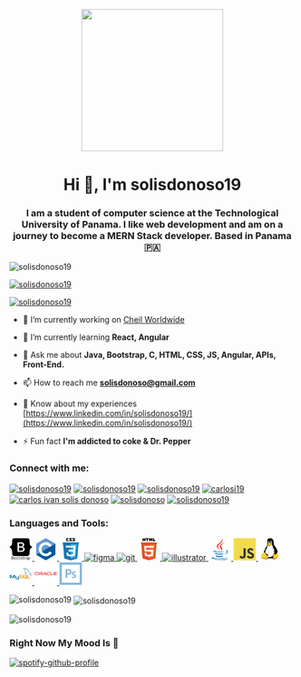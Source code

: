 <p align="center"><img src="https://i.imgur.com/LYHmh6x.jpeg" style="width: 250px; height: 250px;" /></p>
<h1 align="center">Hi 👋, I'm solisdonoso19</h1>
<h3 align="center">I am a student of computer science at the Technological University of Panama. I like web development and am on a journey to become a MERN Stack developer. Based in Panama 🇵🇦</h3>

<p align="left"> <img src="https://komarev.com/ghpvc/?username=solisdonoso19&label=Profile%20views&color=0e75b6&style=flat" alt="solisdonoso19" /> </p>

<p align="left"> <a href="https://github.com/ryo-ma/github-profile-trophy"><img src="https://github-profile-trophy.vercel.app/?username=solisdonoso19" alt="solisdonoso19" /></a> </p>

<p align="left"> <a href="https://twitter.com/solisdonoso19" target="blank"><img src="https://img.shields.io/twitter/follow/solisdonoso19?logo=twitter&style=for-the-badge" alt="solisdonoso19" /></a> </p>

- 🔭 I’m currently working on [Cheil Worldwide](https://www.cheil.com)

- 🌱 I’m currently learning **React, Angular**

- 💬 Ask me about **Java, Bootstrap, C, HTML, CSS, JS, Angular, APIs, Front-End.**

- 📫 How to reach me **solisdonoso@gmail.com**

- 📄 Know about my experiences [https://www.linkedin.com/in/solisdonoso19/](https://www.linkedin.com/in/solisdonoso19/)

- ⚡ Fun fact **I'm addicted to coke & Dr. Pepper**

<h3 align="left">Connect with me:</h3>
<p align="left">
<a href="https://twitter.com/solisdonoso19" target="blank"><img align="center" src="https://raw.githubusercontent.com/rahuldkjain/github-profile-readme-generator/master/src/images/icons/Social/twitter.svg" alt="solisdonoso19" height="30" width="40" /></a>
<a href="https://linkedin.com/in/solisdonoso19" target="blank"><img align="center" src="https://raw.githubusercontent.com/rahuldkjain/github-profile-readme-generator/master/src/images/icons/Social/linked-in-alt.svg" alt="solisdonoso19" height="30" width="40" /></a>
<a href="https://stackoverflow.com/users/solisdonoso19" target="blank"><img align="center" src="https://raw.githubusercontent.com/rahuldkjain/github-profile-readme-generator/master/src/images/icons/Social/stack-overflow.svg" alt="solisdonoso19" height="30" width="40" /></a>
<a href="https://instagram.com/carlosi19" target="blank"><img align="center" src="https://raw.githubusercontent.com/rahuldkjain/github-profile-readme-generator/master/src/images/icons/Social/instagram.svg" alt="carlosi19" height="30" width="40" /></a>
<a href="https://www.youtube.com/c/carlos ivan solis donoso" target="blank"><img align="center" src="https://raw.githubusercontent.com/rahuldkjain/github-profile-readme-generator/master/src/images/icons/Social/youtube.svg" alt="carlos ivan solis donoso" height="30" width="40" /></a>
<a href="https://www.hackerrank.com/solisdonoso" target="blank"><img align="center" src="https://raw.githubusercontent.com/rahuldkjain/github-profile-readme-generator/master/src/images/icons/Social/hackerrank.svg" alt="solisdonoso" height="30" width="40" /></a>
<a href="https://www.leetcode.com/solisdonoso19" target="blank"><img align="center" src="https://raw.githubusercontent.com/rahuldkjain/github-profile-readme-generator/master/src/images/icons/Social/leet-code.svg" alt="solisdonoso19" height="30" width="40" /></a>
</p>

<h3 align="left">Languages and Tools:</h3>
<p align="left"> <a href="https://getbootstrap.com" target="_blank" rel="noreferrer"> <img src="https://raw.githubusercontent.com/devicons/devicon/master/icons/bootstrap/bootstrap-plain-wordmark.svg" alt="bootstrap" width="40" height="40"/> </a> <a href="https://www.cprogramming.com/" target="_blank" rel="noreferrer"> <img src="https://raw.githubusercontent.com/devicons/devicon/master/icons/c/c-original.svg" alt="c" width="40" height="40"/> </a> <a href="https://www.w3schools.com/css/" target="_blank" rel="noreferrer"> <img src="https://raw.githubusercontent.com/devicons/devicon/master/icons/css3/css3-original-wordmark.svg" alt="css3" width="40" height="40"/> </a> <a href="https://www.figma.com/" target="_blank" rel="noreferrer"> <img src="https://www.vectorlogo.zone/logos/figma/figma-icon.svg" alt="figma" width="40" height="40"/> </a> <a href="https://git-scm.com/" target="_blank" rel="noreferrer"> <img src="https://www.vectorlogo.zone/logos/git-scm/git-scm-icon.svg" alt="git" width="40" height="40"/> </a> <a href="https://www.w3.org/html/" target="_blank" rel="noreferrer"> <img src="https://raw.githubusercontent.com/devicons/devicon/master/icons/html5/html5-original-wordmark.svg" alt="html5" width="40" height="40"/> </a> <a href="https://www.adobe.com/in/products/illustrator.html" target="_blank" rel="noreferrer"> <img src="https://www.vectorlogo.zone/logos/adobe_illustrator/adobe_illustrator-icon.svg" alt="illustrator" width="40" height="40"/> </a> <a href="https://www.java.com" target="_blank" rel="noreferrer"> <img src="https://raw.githubusercontent.com/devicons/devicon/master/icons/java/java-original.svg" alt="java" width="40" height="40"/> </a> <a href="https://developer.mozilla.org/en-US/docs/Web/JavaScript" target="_blank" rel="noreferrer"> <img src="https://raw.githubusercontent.com/devicons/devicon/master/icons/javascript/javascript-original.svg" alt="javascript" width="40" height="40"/> </a> <a href="https://www.linux.org/" target="_blank" rel="noreferrer"> <img src="https://raw.githubusercontent.com/devicons/devicon/master/icons/linux/linux-original.svg" alt="linux" width="40" height="40"/> </a> <a href="https://www.mysql.com/" target="_blank" rel="noreferrer"> <img src="https://raw.githubusercontent.com/devicons/devicon/master/icons/mysql/mysql-original-wordmark.svg" alt="mysql" width="40" height="40"/> </a> <a href="https://www.oracle.com/" target="_blank" rel="noreferrer"> <img src="https://raw.githubusercontent.com/devicons/devicon/master/icons/oracle/oracle-original.svg" alt="oracle" width="40" height="40"/> </a> <a href="https://www.photoshop.com/en" target="_blank" rel="noreferrer"> <img src="https://raw.githubusercontent.com/devicons/devicon/master/icons/photoshop/photoshop-line.svg" alt="photoshop" width="40" height="40"/> </a> </p>

<p><img align="left" src="https://github-readme-stats.vercel.app/api/top-langs?username=solisdonoso19&show_icons=true&locale=en&layout=compact" alt="solisdonoso19" /></p>

<p>&nbsp;<img align="center" src="https://github-readme-stats.vercel.app/api?username=solisdonoso19&show_icons=true&locale=en" alt="solisdonoso19" /></p>

<p><img align="center" src="https://github-readme-streak-stats.herokuapp.com/?user=solisdonoso19&" alt="solisdonoso19" /></p>

<h3 align="left">Right Now My Mood Is 🎵</h3>

[![spotify-github-profile](https://spotify-github-profile.vercel.app/api/view?uid=carlosi19&cover_image=true&theme=default&bar_color=519aa4&bar_color_cover=false)](https://spotify-github-profile.vercel.app/api/view?uid=carlosi19&redirect=true)
